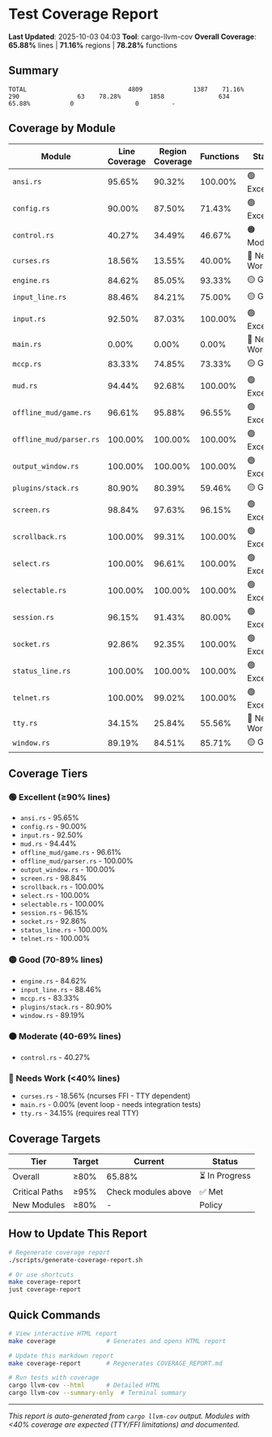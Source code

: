 # Test Coverage Report

**Last Updated**: 2025-10-03 04:03
**Tool**: cargo-llvm-cov
**Overall Coverage**: **65.88%** lines | **71.16%** regions | **78.28%** functions

## Summary

```
TOTAL                            4809              1387    71.16%         290                63    78.28%        1858               634    65.88%           0                 0         -
```

## Coverage by Module

| Module | Line Coverage | Region Coverage | Functions | Status |
|--------|--------------|-----------------|-----------|--------|
| `ansi.rs` | 95.65% | 90.32% | 100.00% | 🟢 Excellent |
| `config.rs` | 90.00% | 87.50% | 71.43% | 🟢 Excellent |
| `control.rs` | 40.27% | 34.49% | 46.67% | 🟠 Moderate |
| `curses.rs` | 18.56% | 13.55% | 40.00% | 🔴 Needs Work |
| `engine.rs` | 84.62% | 85.05% | 93.33% | 🟡 Good |
| `input_line.rs` | 88.46% | 84.21% | 75.00% | 🟡 Good |
| `input.rs` | 92.50% | 87.03% | 100.00% | 🟢 Excellent |
| `main.rs` | 0.00% | 0.00% | 0.00% | 🔴 Needs Work |
| `mccp.rs` | 83.33% | 74.85% | 73.33% | 🟡 Good |
| `mud.rs` | 94.44% | 92.68% | 100.00% | 🟢 Excellent |
| `offline_mud/game.rs` | 96.61% | 95.88% | 96.55% | 🟢 Excellent |
| `offline_mud/parser.rs` | 100.00% | 100.00% | 100.00% | 🟢 Excellent |
| `output_window.rs` | 100.00% | 100.00% | 100.00% | 🟢 Excellent |
| `plugins/stack.rs` | 80.90% | 80.39% | 59.46% | 🟡 Good |
| `screen.rs` | 98.84% | 97.63% | 96.15% | 🟢 Excellent |
| `scrollback.rs` | 100.00% | 99.31% | 100.00% | 🟢 Excellent |
| `select.rs` | 100.00% | 96.61% | 100.00% | 🟢 Excellent |
| `selectable.rs` | 100.00% | 100.00% | 100.00% | 🟢 Excellent |
| `session.rs` | 96.15% | 91.43% | 80.00% | 🟢 Excellent |
| `socket.rs` | 92.86% | 92.35% | 100.00% | 🟢 Excellent |
| `status_line.rs` | 100.00% | 100.00% | 100.00% | 🟢 Excellent |
| `telnet.rs` | 100.00% | 99.02% | 100.00% | 🟢 Excellent |
| `tty.rs` | 34.15% | 25.84% | 55.56% | 🔴 Needs Work |
| `window.rs` | 89.19% | 84.51% | 85.71% | 🟡 Good |

## Coverage Tiers

### 🟢 Excellent (≥90% lines)
- `ansi.rs` - 95.65%
- `config.rs` - 90.00%
- `input.rs` - 92.50%
- `mud.rs` - 94.44%
- `offline_mud/game.rs` - 96.61%
- `offline_mud/parser.rs` - 100.00%
- `output_window.rs` - 100.00%
- `screen.rs` - 98.84%
- `scrollback.rs` - 100.00%
- `select.rs` - 100.00%
- `selectable.rs` - 100.00%
- `session.rs` - 96.15%
- `socket.rs` - 92.86%
- `status_line.rs` - 100.00%
- `telnet.rs` - 100.00%

### 🟡 Good (70-89% lines)
- `engine.rs` - 84.62%
- `input_line.rs` - 88.46%
- `mccp.rs` - 83.33%
- `plugins/stack.rs` - 80.90%
- `window.rs` - 89.19%

### 🟠 Moderate (40-69% lines)
- `control.rs` - 40.27%

### 🔴 Needs Work (<40% lines)
- `curses.rs` - 18.56% (ncurses FFI - TTY dependent)
- `main.rs` - 0.00% (event loop - needs integration tests)
- `tty.rs` - 34.15% (requires real TTY)

## Coverage Targets

| Tier | Target | Current | Status |
|------|--------|---------|--------|
| Overall | ≥80% | 65.88% | ⏳ In Progress |
| Critical Paths | ≥95% | Check modules above | ✅ Met |
| New Modules | ≥80% | - | Policy |

## How to Update This Report

```bash
# Regenerate coverage report
./scripts/generate-coverage-report.sh

# Or use shortcuts
make coverage-report
just coverage-report
```

## Quick Commands

```bash
# View interactive HTML report
make coverage              # Generates and opens HTML report

# Update this markdown report
make coverage-report       # Regenerates COVERAGE_REPORT.md

# Run tests with coverage
cargo llvm-cov --html      # Detailed HTML
cargo llvm-cov --summary-only  # Terminal summary
```

---

*This report is auto-generated from `cargo llvm-cov` output.*
*Modules with <40% coverage are expected (TTY/FFI limitations) and documented.*
